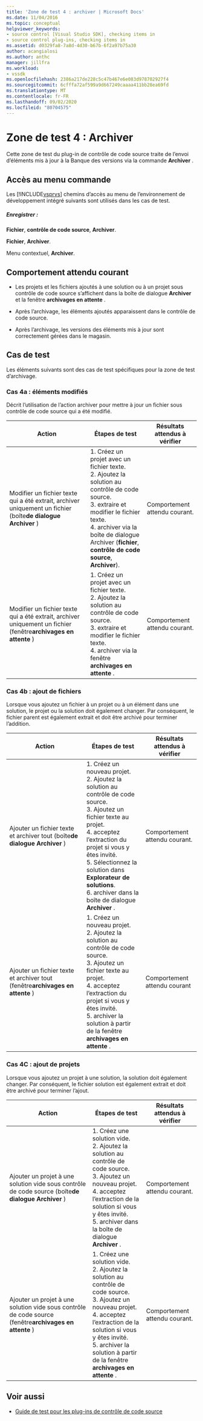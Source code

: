 ```yaml
---
title: 'Zone de test 4 : archiver | Microsoft Docs'
ms.date: 11/04/2016
ms.topic: conceptual
helpviewer_keywords:
- source control [Visual Studio SDK], checking items in
- source control plug-ins, checking items in
ms.assetid: d0329fa8-7a8d-4d30-b67b-6f2a97b75a30
author: acangialosi
ms.author: anthc
manager: jillfra
ms.workload:
- vssdk
ms.openlocfilehash: 2386a217de228c5c47b467e6e083d978702927f4
ms.sourcegitcommit: 6cfffa72af599a9d667249caaaa411bb28ea69fd
ms.translationtype: MT
ms.contentlocale: fr-FR
ms.lasthandoff: 09/02/2020
ms.locfileid: "80704575"
---
```

# <a name="test-area-4-check-in"></a>Zone de test 4 : Archiver
Cette zone de test du plug-in de contrôle de code source traite de l’envoi d’éléments mis à jour à la Banque des versions via la commande **Archiver** .

## <a name="command-menu-access"></a>Accès au menu commande
 Les [!INCLUDE[vsprvs](../../code-quality/includes/vsprvs_md.md)] chemins d’accès au menu de l’environnement de développement intégré suivants sont utilisés dans les cas de test.

##### <a name="check-in"></a>Enregistrer :
 **Fichier**, **contrôle de code source**, **Archiver**.

 **Fichier**, **Archiver**.

 Menu contextuel, **Archiver**.

## <a name="common-expected-behavior"></a>Comportement attendu courant

- Les projets et les fichiers ajoutés à une solution ou à un projet sous contrôle de code source s’affichent dans la boîte de dialogue **Archiver** et la fenêtre **archivages en attente** .

- Après l’archivage, les éléments ajoutés apparaissent dans le contrôle de code source.

- Après l’archivage, les versions des éléments mis à jour sont correctement gérées dans le magasin.

## <a name="test-cases"></a>Cas de test
 Les éléments suivants sont des cas de test spécifiques pour la zone de test d’archivage.

### <a name="case-4a-modified-items"></a>Cas 4a : éléments modifiés
 Décrit l’utilisation de l’action archiver pour mettre à jour un fichier sous contrôle de code source qui a été modifié.

|Action|Étapes de test|Résultats attendus à vérifier|
|------------|----------------|--------------------------------|
|Modifier un fichier texte qui a été extrait, archiver uniquement un fichier (boîte**de dialogue Archiver** )|1. Créez un projet avec un fichier texte.<br />2. Ajoutez la solution au contrôle de code source.<br />3. extraire et modifier le fichier texte.<br />4. archiver via la boîte de dialogue Archiver (**fichier**, **contrôle de code source**, **Archiver**).|Comportement attendu courant.|
|Modifier un fichier texte qui a été extrait, archiver uniquement un fichier (fenêtre**archivages en attente** )|1. Créez un projet avec un fichier texte.<br />2. Ajoutez la solution au contrôle de code source.<br />3. extraire et modifier le fichier texte.<br />4. archiver via la fenêtre **archivages en attente** .|Comportement attendu courant.|

### <a name="case-4b-adding-files"></a>Cas 4b : ajout de fichiers
 Lorsque vous ajoutez un fichier à un projet ou à un élément dans une solution, le projet ou la solution doit également changer. Par conséquent, le fichier parent est également extrait et doit être archivé pour terminer l’addition.

|Action|Étapes de test|Résultats attendus à vérifier|
|------------|----------------|--------------------------------|
|Ajouter un fichier texte et archiver tout (boîte**de dialogue Archiver** )|1. Créez un nouveau projet.<br />2. Ajoutez la solution au contrôle de code source.<br />3. Ajoutez un fichier texte au projet.<br />4. acceptez l’extraction du projet si vous y êtes invité.<br />5. Sélectionnez la solution dans **Explorateur de solutions**.<br />6. archiver dans la boîte de dialogue **Archiver** .|Comportement attendu courant.|
|Ajouter un fichier texte et archiver tout (fenêtre**archivages en attente** )|1. Créez un nouveau projet.<br />2. Ajoutez la solution au contrôle de code source.<br />3. Ajoutez un fichier texte au projet.<br />4. acceptez l’extraction du projet si vous y êtes invité.<br />5. archiver la solution à partir de la fenêtre **archivages en attente** .|Comportement attendu courant|

### <a name="case-4c-adding-projects"></a>Cas 4C : ajout de projets
 Lorsque vous ajoutez un projet à une solution, la solution doit également changer. Par conséquent, le fichier solution est également extrait et doit être archivé pour terminer l’ajout.

|Action|Étapes de test|Résultats attendus à vérifier|
|------------|----------------|--------------------------------|
|Ajouter un projet à une solution vide sous contrôle de code source (boîte**de dialogue Archiver** )|1. Créez une solution vide.<br />2. Ajoutez la solution au contrôle de code source.<br />3. Ajoutez un nouveau projet.<br />4. acceptez l’extraction de la solution si vous y êtes invité.<br />5. archiver dans la boîte de dialogue **Archiver** .|Comportement attendu courant.|
|Ajouter un projet à une solution vide sous contrôle de code source (fenêtre**archivages en attente** )|1. Créez une solution vide.<br />2. Ajoutez la solution au contrôle de code source.<br />3. Ajoutez un nouveau projet.<br />4. acceptez l’extraction de la solution si vous y êtes invité.<br />5. archiver la solution à partir de la fenêtre **archivages en attente** .|Comportement attendu courant.|

## <a name="see-also"></a>Voir aussi
- [Guide de test pour les plug-ins de contrôle de code source](../../extensibility/internals/test-guide-for-source-control-plug-ins.md)

